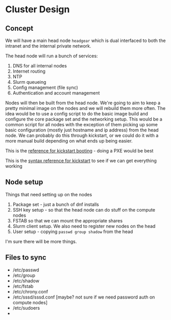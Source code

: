 # Cluster Design

## Concept
We will have a main head node ```headgear``` which is dual interfaced to both the intranet and the internal private network.

The head node will run a bunch of services:

1. DNS for all internal nodes
2. Internet routing
3. NTP
4. Slurm queueing
5. Config management (file sync)
6. Authentication and account management

Nodes will then be built from the head node.  We're going to aim to keep a pretty minimal image on the nodes and we will rebuild them more often. The idea would be to use a config script to do the basic image build and configure the core package set and the networking setup.  This would be a common script for all nodes with the exception of them picking up some basic configuration (mostly just hostname and ip address) from the head node.  We can probably do this through kickstart, or we could do it with a more manual build depending on what ends up being easier.

This is the [reference for kickstart booting](https://access.redhat.com/documentation/en-us/red_hat_enterprise_linux/7/html/installation_guide/sect-kickstart-howto) - doing a PXE would be best

This is the [syntax reference for kickstart](https://access.redhat.com/documentation/en-us/red_hat_enterprise_linux/7/html/installation_guide/sect-kickstart-syntax) to see if we can get everything working

## Node setup
Things that need setting up on the nodes

1. Package set - just a bunch of dnf installs
2. SSH key setup - so that the head node can do stuff on the compute nodes
3. FSTAB so that we can mount the appropriate shares
4. Slurm client setup. We also need to register new nodes on the head
5. User setup - copying ```passwd group shadow``` from the head

I'm sure there will be more things.

## Files to sync

* /etc/passwd
* /etc/group
* /etc/shadow
* /etc/fstab
* /etc/chrony.conf
* /etc/sssd/sssd.conf [maybe? not sure if we need password auth on compute nodes]
* /etc/sudoers
* 
